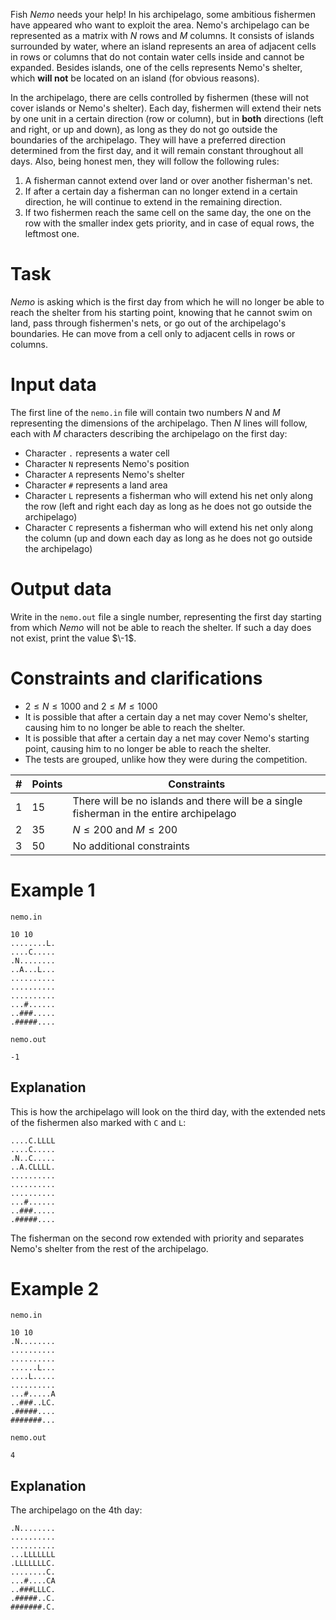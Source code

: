 Fish *Nemo* needs your help! In his archipelago, some ambitious fishermen have appeared who want to exploit the area. Nemo's archipelago can be represented as a matrix with $N$ rows and $M$ columns. It consists of islands surrounded by water, where an island represents an area of adjacent cells in rows or columns that do not contain water cells inside and cannot be expanded. Besides islands, one of the cells represents Nemo's shelter, which **will not** be located on an island (for obvious reasons).

In the archipelago, there are cells controlled by fishermen (these will not cover islands or Nemo's shelter). Each day, fishermen will extend their nets by one unit in a certain direction (row or column), but in **both** directions (left and right, or up and down), as long as they do not go outside the boundaries of the archipelago. They will have a preferred direction determined from the first day, and it will remain constant throughout all days. Also, being honest men, they will follow the following rules:

1. A fisherman cannot extend over land or over another fisherman's net.
2. If after a certain day a fisherman can no longer extend in a certain direction, he will continue to extend in the remaining direction.
3. If two fishermen reach the same cell on the same day, the one on the row with the smaller index gets priority, and in case of equal rows, the leftmost one.

# Task

*Nemo* is asking which is the first day from which he will no longer be able to reach the shelter from his starting point, knowing that he cannot swim on land, pass through fishermen's nets, or go out of the archipelago's boundaries. He can move from a cell only to adjacent cells in rows or columns.

# Input data

The first line of the `nemo.in` file will contain two numbers $N$ and $M$ representing the dimensions of the archipelago. Then $N$ lines will follow, each with $M$ characters describing the archipelago on the first day:

* Character `.` represents a water cell
* Character `N` represents Nemo's position
* Character `A` represents Nemo's shelter
* Character `#` represents a land area
* Character `L` represents a fisherman who will extend his net only along the row (left and right each day as long as he does not go outside the archipelago)
* Character `C` represents a fisherman who will extend his net only along the column (up and down each day as long as he does not go outside the archipelago)

# Output data

Write in the `nemo.out` file a single number, representing the first day starting from which *Nemo* will not be able to reach the shelter. If such a day does not exist, print the value $\-1$.

# Constraints and clarifications

* $2 \leq N \leq 1000$ and $2 \leq M \leq 1000$
* It is possible that after a certain day a net may cover Nemo's shelter, causing him to no longer be able to reach the shelter.
* It is possible that after a certain day a net may cover Nemo's starting point, causing him to no longer be able to reach the shelter.
* The tests are grouped, unlike how they were during the competition.

|#| Points | Constraints |
|-|--------|-------------|
|1|15|There will be no islands and there will be a single fisherman in the entire archipelago|
|2|35|$N \leq 200$ and $M \leq 200$|
|3|50|No additional constraints|

# Example 1

`nemo.in`
```
10 10
........L.
....C.....
.N........
..A...L...
..........
..........
..........
...#......
..###.....
.#####....
```

`nemo.out`
```
-1
```

## Explanation
This is how the archipelago will look on the third day, with the extended nets of the fishermen also marked with `C` and `L`:
```
....C.LLLL
....C.....
.N..C.....
..A.CLLLL.
..........
..........
..........
...#......
..###.....
.#####....
```
The fisherman on the second row extended with priority and separates Nemo's shelter from the rest of the archipelago.

# Example 2

`nemo.in`
```
10 10
.N........
..........
..........
......L...
....L.....
..........
...#.....A
..###..LC.
.#####....
#######...
```

`nemo.out`
```
4
```

## Explanation
The archipelago on the 4th day:
```
.N........
..........
..........
...LLLLLLL
.LLLLLLLC.
........C.
...#....CA
..###LLLC.
.#####..C.
#######.C.
```